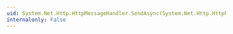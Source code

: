 ```yaml
---
uid: System.Net.Http.HttpMessageHandler.SendAsync(System.Net.Http.HttpRequestMessage,System.Threading.CancellationToken)
internalonly: False
---
```

